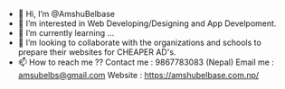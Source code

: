 - 👋 Hi, I’m @AmshuBelbase
- 👀 I’m interested in Web Developing/Designing and App Develpoment.
- 🌱 I’m currently learning ...
- 💞️ I’m looking to collaborate with the organizations and schools to prepare their websites for CHEAPER AD's.
- 📫 How to reach me ??
      Contact me : 9867783083  (Nepal)
      Email me   : amsubelbs@gmail.com
      Website    : https://amshubelbase.com.np/

<!---
AmshuBelbase/AmshuBelbase is a ✨ special ✨ repository because its `README.md` (this file) appears on your GitHub profile.
You can click the Preview link to take a look at your changes.
--->
